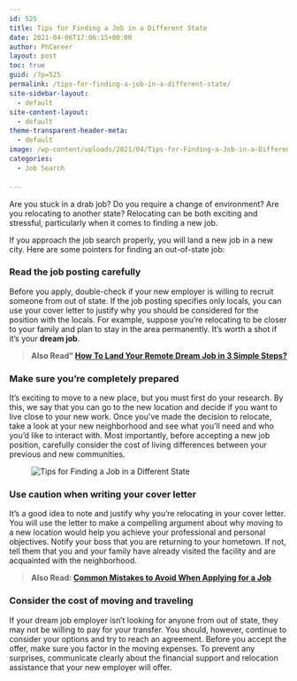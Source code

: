 ```yaml
---
id: 525
title: Tips for Finding a Job in a Different State
date: 2021-04-06T17:06:15+00:00
author: PhCareer
layout: post
toc: true
guid: /?p=525
permalink: /tips-for-finding-a-job-in-a-different-state/
site-sidebar-layout:
  - default
site-content-layout:
  - default
theme-transparent-header-meta:
  - default
image: /wp-content/uploads/2021/04/Tips-for-Finding-a-Job-in-a-Different-State-1.jpg
categories:
  - Job Search

---
```

Are you stuck in a drab job? Do you require a change of environment? Are you relocating to another state? Relocating can be both exciting and stressful, particularly when it comes to finding a new job.

If you approach the job search properly, you will land a new job in a new city. Here are some pointers for finding an out-of-state job:

### **Read the job posting carefully**

Before you apply, double-check if your new employer is willing to recruit someone from out of state. If the job posting specifies only locals, you can use your cover letter to justify why you should be considered for the position with the locals. For example, suppose you&#8217;re relocating to be closer to your family and plan to stay in the area permanently. It&#8217;s worth a shot if it&#8217;s your **dream job**.

<blockquote class="wp-block-quote">
  <p>
    <strong>Also Read&#8221; <a href="/how-to-land-your-remote-dream-job-in-3-simple-steps/">How To Land Your Remote Dream Job in 3 Simple Steps?</a></strong>
  </p>
</blockquote>

### **Make sure you&#8217;re completely prepared**

It&#8217;s exciting to move to a new place, but you must first do your research. By this, we say that you can go to the new location and decide if you want to live close to your new work. Once you&#8217;ve made the decision to relocate, take a look at your new neighborhood and see what you&#8217;ll need and who you&#8217;d like to interact with. Most importantly, before accepting a new job position, carefully consider the cost of living differences between your previous and new communities.


<figure class="wp-block-image size-large">

<img loading="lazy" width="1024" height="576" src="/wp-content/uploads/2021/04/finding-a-new-job.-1024x576.jpg" alt="Tips for Finding a Job in a Different State" class="wp-image-526" srcset="/wp-content/uploads/2021/04/finding-a-new-job.-1024x576.jpg 1024w, /wp-content/uploads/2021/04/finding-a-new-job.-300x169.jpg 300w, /wp-content/uploads/2021/04/finding-a-new-job.-768x432.jpg 768w, /wp-content/uploads/2021/04/finding-a-new-job..jpg 1140w" sizes="(max-width: 1024px) 100vw, 1024px" /> </figure> 

### **Use caution when writing your cover letter**

It&#8217;s a good idea to note and justify why you&#8217;re relocating in your cover letter. You will use the letter to make a compelling argument about why moving to a new location would help you achieve your professional and personal objectives. Notify your boss that you are returning to your hometown. If not, tell them that you and your family have already visited the facility and are acquainted with the neighborhood.

<blockquote class="wp-block-quote">
  <p>
    <strong>Also Read: <a href="/common-mistakes-to-avoid-when-applying-for-a-job/">Common Mistakes to Avoid When Applying for a Job</a></strong>
  </p>
</blockquote>

### **Consider the cost of moving and traveling**

If your dream job employer isn&#8217;t looking for anyone from out of state, they may not be willing to pay for your transfer. You should, however, continue to consider your options and try to reach an agreement. Before you accept the offer, make sure you factor in the moving expenses. To prevent any surprises, communicate clearly about the financial support and relocation assistance that your new employer will offer.
